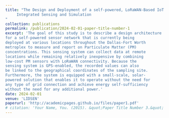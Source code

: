 ```yaml
---
title: "The Design and Deployment of a self-powered, LoRaWAN-Based IoT environment Sensor Ensemble for
     Integrated Sensing and Simulation 
"
collection: publications
permalink: /publication/2024-02-01-paper-title-number-1
excerpt: 'The goal of this study is to describe a design architecture
for a self-powered sensor network that is currently being
deployed at various locations throughout the Dallas-Fort Worth
metroplex to measure and report on Particulate Matter (PM)
concentrations. This sensing system can collect data at remote
locations while remaining relatively inexpensive by combining
low-cost PM sensors with LoRaWAN connectivity. Because the
sensing system is GPS-enabled, the recorded values can also
be linked to the geographical coordinates of the sampling site.
Furthermore, the system is equipped with a small-scale, solar-
powered solution that enables it to operate without the need for
any type of grid connection and achieve energy self-sufficiency
without the need for any additional power.'
date: 2024-02-01
venue: 'LIDSEN'
paperurl: 'http://academicpages.github.io/files/paper1.pdf'
# citation: 'Your Name, You. (2015). &quot;Paper Title Number 3.&quot; <i>IEEE</i>. 1(3).'
---
```

<!-- This paper is about the number 3. The number 4 is left for future work.

[Download paper here](http://academicpages.github.io/files/paper3.pdf)

Recommended citation: Your Name, You. (2015). "Paper Title Number 3." <i>Journal 1</i>. 1(3). -->